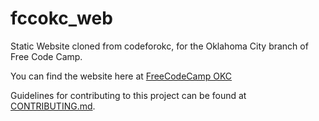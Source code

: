 # fccokc_web
Static Website cloned from codeforokc, for the Oklahoma City branch of Free Code Camp.

You can find the website here at <a href="https://freecodecampokc.github.io/fccokc_web/" target="blank" title="FCC OKC" rel="external">FreeCodeCamp OKC</a>

Guidelines for contributing to this project can be found at [CONTRIBUTING.md](CONTRIBUTING.md).